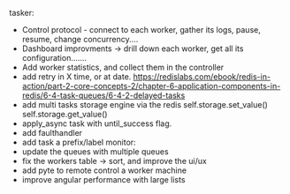 tasker:
- Control protocol - connect to each worker, gather its logs, pause, resume, change concurrency....
- Dashboard improvments -> drill down each worker, get all its configuration.......
- Add worker statistics, and collect them in the controller
- add retry in X time, or at date. https://redislabs.com/ebook/redis-in-action/part-2-core-concepts-2/chapter-6-application-components-in-redis/6-4-task-queues/6-4-2-delayed-tasks
- add multi tasks storage engine via the redis self.storage.set_value() self.storage.get_value()
- apply_async task with until_success flag.
- add faulthandler
- add task a prefix/label
monitor:
- update the queues with multiple queues
- fix the workers table -> sort, and improve the ui/ux
- add pyte to remote control a worker machine
- improve angular performance with large lists
